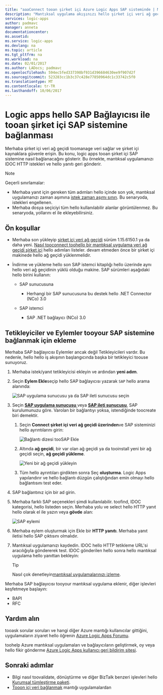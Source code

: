 ```yaml
---
title: "aaaConnect tooan şirket içi Azure Logic Apps SAP sisteminde | Microsoft Docs"
description: "Mantıksal uygulama akışınızı hello şirket içi veri ağ geçidi üzerinden tooan şirket içi SAP sistemine bağlanması"
services: logic-apps
author: padmavc
manager: anneta
documentationcenter: 
ms.assetid: 
ms.service: logic-apps
ms.devlang: na
ms.topic: article
ms.tgt_pltfrm: na
ms.workload: na
ms.date: 02/01/2017
ms.author: LADocs; padmavc
ms.openlocfilehash: 594ec5fed337398bf931d396684630ee9f907d2f
ms.sourcegitcommit: 523283cc1b3c37c428e77850964dc1c33742c5f0
ms.translationtype: MT
ms.contentlocale: tr-TR
ms.lasthandoff: 10/06/2017
---
```

# <a name="connect-tooan-on-premises-sap-system-from-logic-apps-with-hello-sap-connector"></a>Logic apps hello SAP Bağlayıcısı ile tooan şirket içi SAP sistemine bağlanması 

Merhaba şirket içi veri ağ geçidi toomanage veri sağlar ve şirket içi kaynaklara güvenle erişin. Bu konu, logic apps tooan şirket içi SAP sistemine nasıl bağlanacağını gösterir. Bu örnekte, mantıksal uygulamanızı IDOC HTTP istekleri ve hello yanıtı geri gönderir.    

> [!NOTE]
> Geçerli sınırlamalar: 
> - Merhaba yanıt için gereken tüm adımları hello içinde son yok, mantıksal uygulamanızı zaman aşımına [istek zaman aşımı sınırı](./logic-apps-limits-and-config.md). Bu senaryoda, istekleri engellenen. 
> - Merhaba dosya seçiciyi tüm hello kullanılabilir alanlar görüntülenmez. Bu senaryoda, yollarını el ile ekleyebilirsiniz.

## <a name="prerequisites"></a>Ön koşullar

- Merhaba son yükleyip [şirket içi veri ağ geçidi](https://www.microsoft.com/download/details.aspx?id=53127) sürüm 1.15.6150.1 ya da daha yeni. [Nasıl tooconnect toohello bir mantıksal uygulama veri ağ geçidi şirket içi](http://aka.ms/logicapps-gateway) hello adımları listeler. devam etmeden önce bir şirket içi makinede hello ağ geçidi yüklenmelidir.

- İndirme ve yükleme hello son SAP istemci kitaplığı hello üzerinde aynı hello veri ağ geçidinin yüklü olduğu makine. SAP sürümleri aşağıdaki hello birini kullanın: 
    - SAP sunucusuna
        - Herhangi bir SAP sunucusuna bu destek hello .NET Connector (NCo) 3.0
 
    - SAP istemci
        - SAP .NET bağlayıcı (NCo) 3.0

## <a name="add-triggers-and-actions-for-connecting-tooyour-sap-system"></a>Tetikleyiciler ve Eylemler tooyour SAP sistemine bağlanmak için ekleme

Merhaba SAP bağlayıcısı Eylemler ancak değil Tetikleyicileri vardır. Bu nedenle, hello hello iş akışının başlangıcında başka bir tetikleyici toouse sunuyoruz. 

1. Merhaba istek/yanıt tetikleyicisi ekleyin ve ardından **yeni adım**.

2. Seçin **Eylem Ekle**seçip hello SAP bağlayıcısı yazarak `SAP` hello arama alanında:    

     ![SAP uygulama sunucusu ya da SAP ileti sunucusu seçin](media/logic-apps-using-sap-connector/sap-action.png)

3. Seçin [ **SAP uygulama sunucusu** ](https://wiki.scn.sap.com/wiki/display/ABAP/ABAP+Application+Server) veya [ **SAP ileti sunucusu**](http://help.sap.com/saphelp_nw70/helpdata/en/40/c235c15ab7468bb31599cc759179ef/frameset.htm), SAP kurulumunuzu göre. Varolan bir bağlantıyı yoksa, istendiğinde toocreate biri demektir.

   1. Seçin **Connect şirket içi veri ağ geçidi üzerinden**ve SAP sisteminizi hello ayrıntılarını girin:   

       ![Bağlantı dizesi tooSAP Ekle](media/logic-apps-using-sap-connector/picture2.png)  

   2. Altında **ağ geçidi**, bir var olan ağ geçidi ya da tooinstall yeni bir ağ geçidi seçin, **ağ geçidi yükleme**.

        ![Yeni bir ağ geçidi yükleyin](media/logic-apps-using-sap-connector/install-gateway.png)
  
   3. Tüm hello ayrıntıları girdikten sonra Seç **oluşturma**. 
   Logic Apps yapılandırır ve hello bağlantı düzgün çalıştığından emin olmayı hello bağlantısını test eder.

4. SAP bağlantınız için bir ad girin.

5. Merhaba farklı SAP seçenekleri şimdi kullanılabilir. toofind, IDOC kategorisi, hello listeden seçin. Merhaba yolu ve select hello HTTP yanıt hello olarak el ile yazın veya **gövde** alan:

     ![SAP eylemi](media/logic-apps-using-sap-connector/picture3.png)

6. Merhaba eylem oluşturmak için Ekle bir **HTTP yanıtı**. Merhaba yanıt iletisi hello SAP çıktısını olmalıdır.

7. Mantıksal uygulamanızı kaydedin. IDOC hello HTTP tetikleme URL'si aracılığıyla göndererek test. IDOC gönderilen hello sonra hello mantıksal uygulama hello yanıttan bekleyin:   

     > [!TIP]
     > Nasıl çok denetleyin[mantıksal uygulamalarınızı izleme](../logic-apps/logic-apps-monitor-your-logic-apps.md).

Merhaba SAP bağlayıcısı tooyour mantıksal uygulama eklenir, diğer işlevleri keşfetmeye başlayın:

- BAPI
- RFC

## <a name="get-help"></a>Yardım alın

tooask sorular soruları ve hangi diğer Azure mantığı kullanıcılar gittiğini, uygulamaların ziyaret hello öğrenin [Azure Logic Apps Forumu](https://social.msdn.microsoft.com/Forums/en-US/home?forum=azurelogicapps).

toohelp Azure mantıksal uygulamaları ve bağlayıcıların geliştirmek, oy veya hello fikir gönderme [Azure Logic Apps kullanıcı geri bildirim sitesi](http://aka.ms/logicapps-wish).

## <a name="next-steps"></a>Sonraki adımlar

- Bilgi nasıl toovalidate, dönüştürme ve diğer BizTalk benzeri işlevleri hello [Kurumsal tümleştirme paketi](../logic-apps/logic-apps-enterprise-integration-overview.md). 
- [Tooon içi veri bağlanmak](../logic-apps/logic-apps-gateway-connection.md) mantığı uygulamalardan
